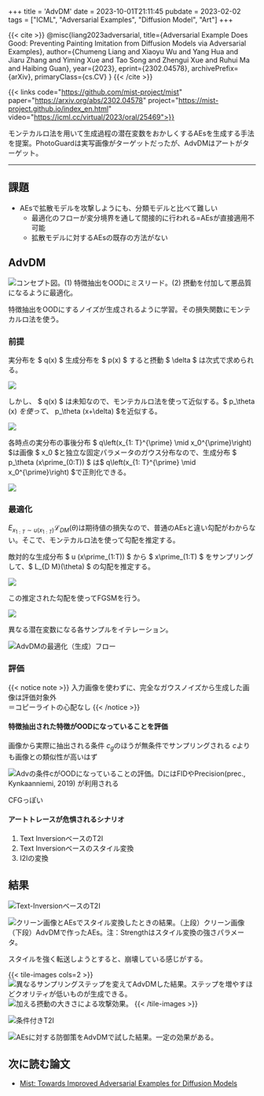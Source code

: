 +++
title = 'AdvDM'
date = 2023-10-01T21:11:45
pubdate = 2023-02-02
tags = ["ICML", "Adversarial Examples", "Diffusion Model", "Art"]
+++

{{< cite >}}
@misc{liang2023adversarial,
      title={Adversarial Example Does Good: Preventing Painting Imitation from Diffusion Models via Adversarial Examples}, 
      author={Chumeng Liang and Xiaoyu Wu and Yang Hua and Jiaru Zhang and Yiming Xue and Tao Song and Zhengui Xue and Ruhui Ma and Haibing Guan},
      year={2023},
      eprint={2302.04578},
      archivePrefix={arXiv},
      primaryClass={cs.CV}
}
{{< /cite >}}

{{< links code="https://github.com/mist-project/mist" paper="https://arxiv.org/abs/2302.04578" project="https://mist-project.github.io/index_en.html" video="https://icml.cc/virtual/2023/oral/25469">}}

モンテカルロ法を用いて生成過程の潜在変数をおかしくするAEsを生成する手法を提案。PhotoGuardは実写画像がターゲットだったが、AdvDMはアートがターゲット。

-----------

## 課題

- AEsで拡散モデルを攻撃しようにも、分類モデルと比べて難しい
  - 最適化のフローが変分境界を通して間接的に行われる=AEsが直接適用不可能
  - 拡散モデルに対するAEsの既存の方法がない

## AdvDM

![コンセプト図。(1) 特徴抽出をOODにミスリード。(2) 摂動を付加して悪品質になるように最適化。](image.png)

特徴抽出をOODにするノイズが生成されるように学習。その損失関数にモンテカルロ法を使う。

### 前提

実分布を $ q(x) $ 生成分布を $ p(x) $ すると摂動 $ \delta $ は次式で求められる。

![](image-2.png)

しかし、 $ q(x) $ は未知なので、モンテカルロ法を使って近似する。$ p_\theta (x) $を使って、$ p_\theta (x+\delta) $を近似する。

![](image-1.png)

各時点の実分布の事後分布 $ q\left(x_{1: T}^{\prime} \mid x_0^{\prime}\right) $は画像 $ x_0 $と独立な固定パラメータのガウス分布なので、生成分布 $ p_\theta (x\prime_(0:T)) $ は$ q\left(x_{1: T}^{\prime} \mid x_0^{\prime}\right) $で正則化できる。

![](image-3.png)

### 最適化

$E_{x_{1: T} \sim u\left(x_{1: T}\right)} \mathcal{L}_{D M}(\theta)$は期待値の損失なので、普通のAEsと違い勾配がわからない。そこで、モンテカルロ法を使って勾配を推定する。

敵対的な生成分布 $ u (x\prime_(1:T)) $ から $ x\prime_(1:T) $ をサンプリングして、$ L_{D M}(\theta) $ の勾配を推定する。

![](image-4.png)

この推定された勾配を使ってFGSMを行う。

![](image-5.png)

異なる潜在変数になる各サンプルをイテレーション。

![AdvDMの最適化（生成）フロー](image-6.png)

### 評価
{{< notice note >}}
入力画像を使わずに、完全なガウスノイズから生成した画像は評価対象外<br>
＝コピーライトの心配なし
{{< /notice >}}

#### 特徴抽出された特徴がOODになっていることを評価

画像から実際に抽出される条件 $c_g$のほうが無条件でサンプリングされる $c$よりも画像との類似性が高いはず

![Advの条件cがOODになっていることの評価。$D$にはFIDやPrecision(prec., Kynkaanniemi, 2019) が利用される](image-7.png)

CFGっぽい

#### アートトレースが危惧されるシナリオ

1. Text InversionベースのT2I
2. Text Inversionベースのスタイル変換
3. I2Iの変換

## 結果

![Text-InversionベースのT2I](image-8.png)

![クリーン画像とAEsでスタイル変換したときの結果。（上段）クリーン画像（下段）AdvDMで作ったAEs。注：Strengthはスタイル変換の強さパラメータ。](image-9.png)

スタイルを強く転送しようとすると、崩壊している感じがする。

{{< tile-images cols=2 >}}
![異なるサンプリングステップを変えてAdvDMした結果。ステップを増やすほどクオリティが低いものが生成できる。](image-10.png)
![加える摂動の大きさによる攻撃効果。](image-11.png)
{{< /tile-images >}}

![条件付きT2I](image-12.png)

![AEsに対する防御策をAdvDMで試した結果。一定の効果がある。](image-14.png)

## 次に読む論文

- [Mist: Towards Improved Adversarial Examples for Diffusion Models](https://arxiv.org/abs/2305.12683)
